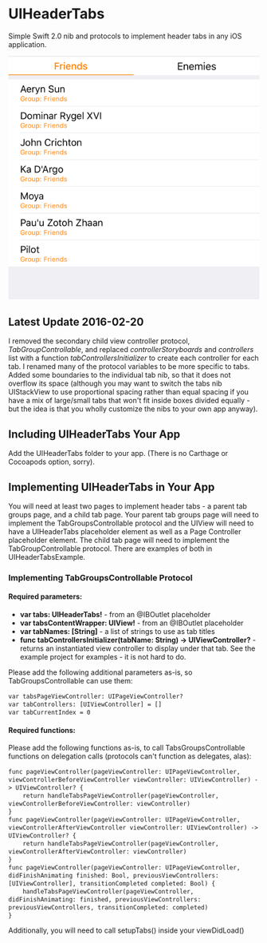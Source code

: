 # UIHeaderTabs
Simple Swift 2.0 nib and protocols to implement header tabs in any iOS application.

![Example](/UIHeaderTabsExample/Example.png?raw=true)

## Latest Update 2016-02-20

I removed the secondary child view controller protocol, *TabGroupControllable*, and replaced *controllerStoryboards* and *controllers* list with a function *tabControllersInitializer* to create each controller for each tab. I renamed many of the protocol variables to be more specific to tabs. Added some boundaries to the individual tab nib, so that it does not overflow its space (although you may want to switch the tabs nib UIStackView to use proportional spacing rather than equal spacing if you have a mix of large/small tabs that won't fit inside boxes divided equally - but the idea is that you wholly customize the nibs to your own app anyway).

## Including UIHeaderTabs Your App

Add the UIHeaderTabs folder to your app. (There is no Carthage or Cocoapods option, sorry).

## Implementing UIHeaderTabs in Your App

You will need at least two pages to implement header tabs - a parent tab groups page, and a child tab page. Your parent tab groups page will need to implement the TabGroupsControllable protocol and the UIView will need to have a UIHeaderTabs placeholder element as well as a Page Controller placeholder element. The child tab page will need to implement the TabGroupControllable protocol. There are examples of both in UIHeaderTabsExample.


### Implementing TabGroupsControllable Protocol

#### Required parameters:

- **var tabs: UIHeaderTabs!** - from an @IBOutlet placeholder
- **var tabsContentWrapper: UIView!** - from an @IBOutlet placeholder
- **var tabNames: \[String\]** - a list of strings to use as tab titles
- **func tabControllersInitializer(tabName: String) -> UIViewController?** - returns an instantiated view controller to display under that tab. See the example project for examples - it is not hard to do.

Please add the following additional parameters as-is, so TabGroupsControllable can use them:

    var tabsPageViewController: UIPageViewController?
    var tabControllers: [UIViewController] = []
    var tabCurrentIndex = 0

#### Required functions:

Please add the following functions as-is, to call TabsGroupsControllable functions on delegation calls (protocols can't function as delegates, alas):


    func pageViewController(pageViewController: UIPageViewController, viewControllerBeforeViewController viewController: UIViewController) -> UIViewController? {
        return handleTabsPageViewController(pageViewController, viewControllerBeforeViewController: viewController)
    }
    func pageViewController(pageViewController: UIPageViewController, viewControllerAfterViewController viewController: UIViewController) -> UIViewController? {
        return handleTabsPageViewController(pageViewController, viewControllerAfterViewController: viewController)
    }
    func pageViewController(pageViewController: UIPageViewController, didFinishAnimating finished: Bool, previousViewControllers: [UIViewController], transitionCompleted completed: Bool) {
        handleTabsPageViewController(pageViewController, didFinishAnimating: finished, previousViewControllers: previousViewControllers, transitionCompleted: completed)
    }

Additionally, you will need to call setupTabs() inside your viewDidLoad()
    
    
    
    